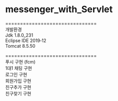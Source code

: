 # messenger_with_Servlet<br>


===============================<br>
개발환경<br>
Jdk 1.8.0_231<br>
Eclipse IDE 2019‑12<br>
Tomcat 8.5.50<br>


===============================<br>
푸시 구현 (fcm)<br>
1대1 채팅 구현<br>
로그인 구현<br>
회원가입 구현<br>
친구추가 구현<br>
친구찾기 구현<br>